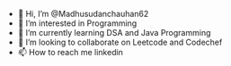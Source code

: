 - 👋 Hi, I’m @Madhusudanchauhan62
- 👀 I’m interested in Programming 
- 🌱 I’m currently learning  DSA and Java Programming 
- 💞️ I’m looking to collaborate on  Leetcode and Codechef
- 📫 How to reach me linkedin 

<!---
Madhusudanchauhan62/Madhusudanchauhan62 is a ✨ special ✨ repository because its `README.md` (this file) appears on your GitHub profile.
You can click the Preview link to take a look at your changes.
--->
